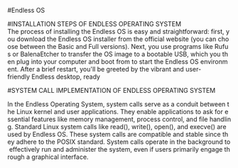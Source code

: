 #Endless OS

#INSTALLATION STEPS OF ENDLESS OPERATING SYSTEM
The process of installing the Endless OS is easy and straightforward: first, you download the Endless OS installer from the official website (you can choose between the Basic and Full versions). Next, you use programs like Rufus or BalenaEtcher to transfer the OS image to a bootable USB, which you then plug into your computer and boot from to start the Endless OS environment. After a brief restart, you'll be greeted by the vibrant and user-friendly Endless desktop, ready

#SYSTEM CALL IMPLEMENTATION OF ENDLESS OPERATING SYSTEM

In the Endless Operating System, system calls serve as a conduit between the Linux kernel and user applications. They enable applications to ask for essential features like memory management, process control, and file handling. Standard Linux system calls like read(), write(), open(), and execve() are used by Endless OS. These system calls are compatible and stable since they adhere to the POSIX standard. System calls operate in the background to effectively run and administer the system, even if users primarily engage through a graphical interface.
